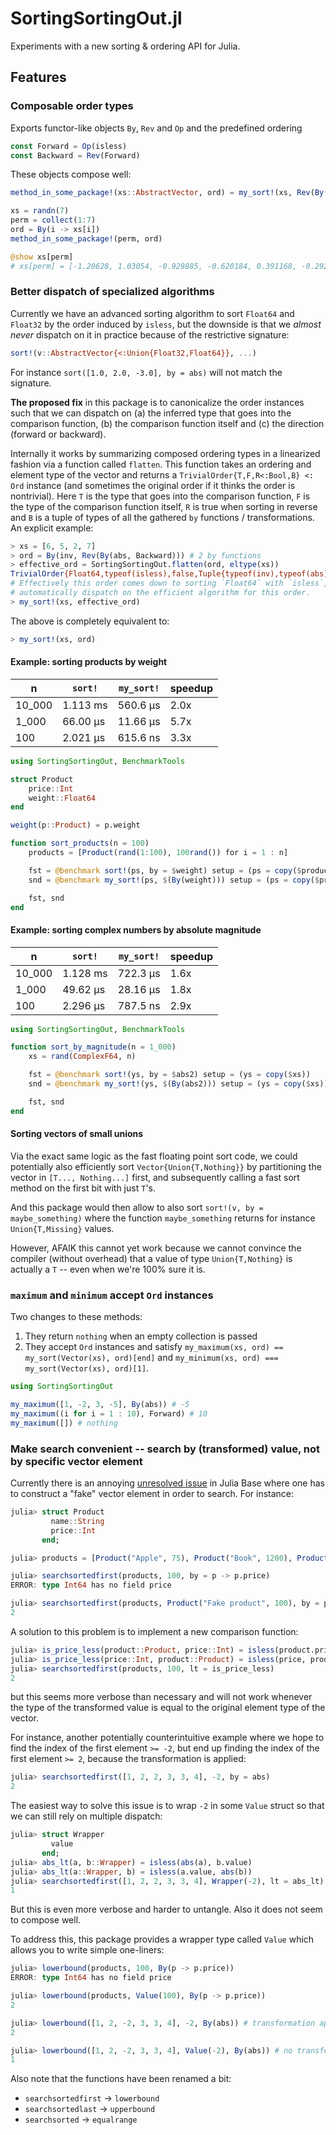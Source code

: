 # SortingSortingOut.jl

Experiments with a new sorting & ordering API for Julia.

## Features

### Composable order types

Exports functor-like objects `By`, `Rev` and `Op` and the predefined ordering

```julia
const Forward = Op(isless)
const Backward = Rev(Forward)
```

These objects compose well:

```julia
method_in_some_package!(xs::AbstractVector, ord) = my_sort!(xs, Rev(By(abs, ord)))

xs = randn(7)
perm = collect(1:7)
ord = By(i -> xs[i])
method_in_some_package!(perm, ord)

@show xs[perm]
# xs[perm] = [-1.20628, 1.03054, -0.929885, -0.620184, 0.391168, -0.29274, 0.172728]
```

### Better dispatch of specialized algorithms
Currently we have an advanced sorting algorithm to sort `Float64` and `Float32` by the order
induced by `isless`, but the downside is that we *almost never* dispatch on it in practice 
because of the restrictive signature:

```julia
sort!(v::AbstractVector{<:Union{Float32,Float64}}, ...)
```

For instance `sort([1.0, 2.0, -3.0], by = abs)` will not match the signature.

**The proposed fix** in this package is to canonicalize the order instances such that we can
dispatch on (a) the inferred type that goes into the comparison function, (b) the comparison
function itself and (c) the direction (forward or backward). 

Internally it works by summarizing composed ordering types in a linearized fashion via a 
function called `flatten`. This function takes an ordering and element type of the vector 
and returns a `TrivialOrder{T,F,R<:Bool,B} <: Ord` instance (and sometimes the original
order if it thinks the order is nontrivial). Here `T` is the type that goes into the 
comparison function, `F` is the type of the comparison function itself, `R` is true when 
sorting in reverse and `B` is a tuple of types of all the gathered `by` functions / 
transformations. An explicit example:

```julia
> xs = [6, 5, 2, 7]
> ord = By(inv, Rev(By(abs, Backward))) # 2 by functions
> effective_ord = SortingSortingOut.flatten(ord, eltype(xs))
TrivialOrder{Float64,typeof(isless),false,Tuple{typeof(inv),typeof(abs)}}(isless, (inv, abs))
# Effectively this order comes down to sorting `Float64` with `isless`, so sorting will
# automatically dispatch on the efficient algorithm for this order.
> my_sort!(xs, effective_ord)
```

The above is completely equivalent to:

```julia
> my_sort!(xs, ord)
```

#### Example: sorting products by weight

| n      | `sort!`  | `my_sort!` | speedup |
|--------|----------|-------------|---------|
| 10_000 | 1.113 ms | 560.6 μs    | 2.0x    |
| 1_000  | 66.00 μs | 11.66 μs    | 5.7x    |
| 100    | 2.021 μs | 615.6 ns    | 3.3x    |

```julia
using SortingSortingOut, BenchmarkTools

struct Product
    price::Int
    weight::Float64
end

weight(p::Product) = p.weight

function sort_products(n = 100)
    products = [Product(rand(1:100), 100rand()) for i = 1 : n]

    fst = @benchmark sort!(ps, by = $weight) setup = (ps = copy($products))
    snd = @benchmark my_sort!(ps, $(By(weight))) setup = (ps = copy($products))

    fst, snd
end
```

#### Example: sorting complex numbers by absolute magnitude

| n      | `sort!`  | `my_sort!` | speedup |
|--------|----------|-------------|---------|
| 10_000 | 1.128 ms | 722.3 μs    | 1.6x    |
| 1_000  | 49.62 μs | 28.16 μs    | 1.8x    |
| 100    | 2.296 μs | 787.5 ns    | 2.9x    |

```julia
using SortingSortingOut, BenchmarkTools

function sort_by_magnitude(n = 1_000)
    xs = rand(ComplexF64, n)

    fst = @benchmark sort!(ys, by = $abs2) setup = (ys = copy($xs))
    snd = @benchmark my_sort!(ys, $(By(abs2))) setup = (ys = copy($xs))

    fst, snd
end
```

#### Sorting vectors of small unions

Via the exact same logic as the fast floating point sort code, we could potentially also
efficiently sort `Vector{Union{T,Nothing}}` by partitioning the vector in `[T..., Nothing...]`
first, and subsequently calling a fast sort method on the first bit with just `T`'s.

And this package would then allow to also sort `sort!(v, by = maybe_something)` where the
function `maybe_something` returns for instance `Union{T,Missing}` values.

However, AFAIK this cannot yet work because we cannot convince the compiler (without 
overhead) that a value of type `Union{T,Nothing}` is actually a `T`  -- even when we're 
100% sure it is.

### `maximum` and `minimum` accept `Ord` instances

Two changes to these methods:
1. They return `nothing` when an empty collection is passed
2. They accept `Ord` instances and satisfy 
   `my_maximum(xs, ord) == my_sort(Vector(xs), ord)[end]` and 
   `my_minimum(xs, ord) === my_sort(Vector(xs), ord)[1]`.

```julia
using SortingSortingOut

my_maximum([1, -2, 3, -5], By(abs)) # -5
my_maximum((i for i = 1 : 10), Forward) # 10
my_maximum([]) # nothing
```

### Make search convenient -- search by (transformed) value, not by specific vector element

Currently there is an annoying [unresolved issue](https://github.com/JuliaLang/julia/issues/9429)
in Julia Base where one has to construct a "fake" vector element in order to search. For 
instance:

```julia
julia> struct Product
         name::String
         price::Int
       end;

julia> products = [Product("Apple", 75), Product("Book", 1200), Product("Car", 50000)];

julia> searchsortedfirst(products, 100, by = p -> p.price)
ERROR: type Int64 has no field price

julia> searchsortedfirst(products, Product("Fake product", 100), by = p -> p.price)
2
```

A solution to this problem is to implement a new comparison function:

```julia
julia> is_price_less(product::Product, price::Int) = isless(product.price, price);
julia> is_price_less(price::Int, product::Product) = isless(price, product.price);
julia> searchsortedfirst(products, 100, lt = is_price_less)
2
```

but this seems more verbose than necessary and will not work whenever the type of the 
transformed value is equal to the original element type of the vector. 

For instance, another potentially counterintuitive example where we hope to find the index 
of the first element `>= -2`, but end up finding the index of the first element `>= 2`, 
because the transformation is applied:

```julia
julia> searchsortedfirst([1, 2, 2, 3, 3, 4], -2, by = abs)
2
```

The easiest way to solve this issue is to wrap `-2` in some `Value` struct so that we can
still rely on multiple dispatch:

```julia
julia> struct Wrapper
         value
       end;
julia> abs_lt(a, b::Wrapper) = isless(abs(a), b.value)
julia> abs_lt(a::Wrapper, b) = isless(a.value, abs(b))
julia> searchsortedfirst([1, 2, 2, 3, 3, 4], Wrapper(-2), lt = abs_lt)
1
```

But this is even more verbose and harder to untangle. Also it does not seem to compose well.

To address this, this package provides a wrapper type called `Value` which allows you to 
write simple one-liners:

```julia
julia> lowerbound(products, 100, By(p -> p.price))
ERROR: type Int64 has no field price

julia> lowerbound(products, Value(100), By(p -> p.price))
2

julia> lowerbound([1, 2, -2, 3, 3, 4], -2, By(abs)) # transformation applies to -2
2

julia> lowerbound([1, 2, -2, 3, 3, 4], Value(-2), By(abs)) # no transformation of -2
1
```

Also note that the functions have been renamed a bit:

- `searchsortedfirst` -> `lowerbound`
- `searchsortedlast` -> `upperbound`
- `searchsorted` -> `equalrange`